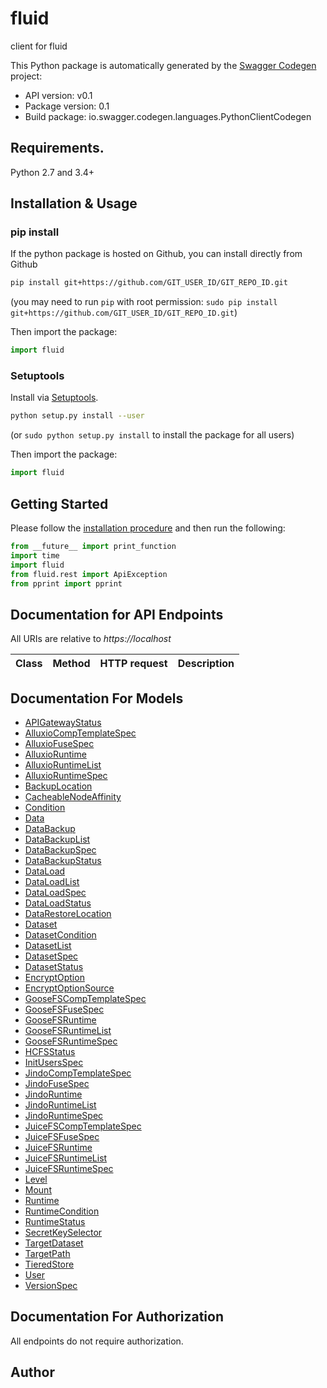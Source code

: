 # fluid
client for fluid

This Python package is automatically generated by the [Swagger Codegen](https://github.com/swagger-api/swagger-codegen) project:

- API version: v0.1
- Package version: 0.1
- Build package: io.swagger.codegen.languages.PythonClientCodegen

## Requirements.

Python 2.7 and 3.4+

## Installation & Usage
### pip install

If the python package is hosted on Github, you can install directly from Github

```sh
pip install git+https://github.com/GIT_USER_ID/GIT_REPO_ID.git
```
(you may need to run `pip` with root permission: `sudo pip install git+https://github.com/GIT_USER_ID/GIT_REPO_ID.git`)

Then import the package:
```python
import fluid 
```

### Setuptools

Install via [Setuptools](http://pypi.python.org/pypi/setuptools).

```sh
python setup.py install --user
```
(or `sudo python setup.py install` to install the package for all users)

Then import the package:
```python
import fluid
```

## Getting Started

Please follow the [installation procedure](#installation--usage) and then run the following:

```python
from __future__ import print_function
import time
import fluid
from fluid.rest import ApiException
from pprint import pprint

```

## Documentation for API Endpoints

All URIs are relative to *https://localhost*

Class | Method | HTTP request | Description
------------ | ------------- | ------------- | -------------


## Documentation For Models

 - [APIGatewayStatus](docs/APIGatewayStatus.md)
 - [AlluxioCompTemplateSpec](docs/AlluxioCompTemplateSpec.md)
 - [AlluxioFuseSpec](docs/AlluxioFuseSpec.md)
 - [AlluxioRuntime](docs/AlluxioRuntime.md)
 - [AlluxioRuntimeList](docs/AlluxioRuntimeList.md)
 - [AlluxioRuntimeSpec](docs/AlluxioRuntimeSpec.md)
 - [BackupLocation](docs/BackupLocation.md)
 - [CacheableNodeAffinity](docs/CacheableNodeAffinity.md)
 - [Condition](docs/Condition.md)
 - [Data](docs/Data.md)
 - [DataBackup](docs/DataBackup.md)
 - [DataBackupList](docs/DataBackupList.md)
 - [DataBackupSpec](docs/DataBackupSpec.md)
 - [DataBackupStatus](docs/DataBackupStatus.md)
 - [DataLoad](docs/DataLoad.md)
 - [DataLoadList](docs/DataLoadList.md)
 - [DataLoadSpec](docs/DataLoadSpec.md)
 - [DataLoadStatus](docs/DataLoadStatus.md)
 - [DataRestoreLocation](docs/DataRestoreLocation.md)
 - [Dataset](docs/Dataset.md)
 - [DatasetCondition](docs/DatasetCondition.md)
 - [DatasetList](docs/DatasetList.md)
 - [DatasetSpec](docs/DatasetSpec.md)
 - [DatasetStatus](docs/DatasetStatus.md)
 - [EncryptOption](docs/EncryptOption.md)
 - [EncryptOptionSource](docs/EncryptOptionSource.md)
 - [GooseFSCompTemplateSpec](docs/GooseFSCompTemplateSpec.md)
 - [GooseFSFuseSpec](docs/GooseFSFuseSpec.md)
 - [GooseFSRuntime](docs/GooseFSRuntime.md)
 - [GooseFSRuntimeList](docs/GooseFSRuntimeList.md)
 - [GooseFSRuntimeSpec](docs/GooseFSRuntimeSpec.md)
 - [HCFSStatus](docs/HCFSStatus.md)
 - [InitUsersSpec](docs/InitUsersSpec.md)
 - [JindoCompTemplateSpec](docs/JindoCompTemplateSpec.md)
 - [JindoFuseSpec](docs/JindoFuseSpec.md)
 - [JindoRuntime](docs/JindoRuntime.md)
 - [JindoRuntimeList](docs/JindoRuntimeList.md)
 - [JindoRuntimeSpec](docs/JindoRuntimeSpec.md)
 - [JuiceFSCompTemplateSpec](docs/JuiceFSCompTemplateSpec.md)
 - [JuiceFSFuseSpec](docs/JuiceFSFuseSpec.md)
 - [JuiceFSRuntime](docs/JuiceFSRuntime.md)
 - [JuiceFSRuntimeList](docs/JuiceFSRuntimeList.md)
 - [JuiceFSRuntimeSpec](docs/JuiceFSRuntimeSpec.md)
 - [Level](docs/Level.md)
 - [Mount](docs/Mount.md)
 - [Runtime](docs/Runtime.md)
 - [RuntimeCondition](docs/RuntimeCondition.md)
 - [RuntimeStatus](docs/RuntimeStatus.md)
 - [SecretKeySelector](docs/SecretKeySelector.md)
 - [TargetDataset](docs/TargetDataset.md)
 - [TargetPath](docs/TargetPath.md)
 - [TieredStore](docs/TieredStore.md)
 - [User](docs/User.md)
 - [VersionSpec](docs/VersionSpec.md)


## Documentation For Authorization

 All endpoints do not require authorization.


## Author



